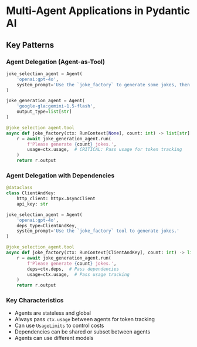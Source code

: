 # Multi-Agent Applications in Pydantic AI

## Key Patterns

### Agent Delegation (Agent-as-Tool)
```python
joke_selection_agent = Agent(
    'openai:gpt-4o',
    system_prompt='Use the `joke_factory` to generate some jokes, then choose the best.'
)

joke_generation_agent = Agent(
    'google-gla:gemini-1.5-flash', 
    output_type=list[str]
)

@joke_selection_agent.tool 
async def joke_factory(ctx: RunContext[None], count: int) -> list[str]:
    r = await joke_generation_agent.run(
        f'Please generate {count} jokes.',
        usage=ctx.usage,  # CRITICAL: Pass usage for token tracking
    )
    return r.output
```

### Agent Delegation with Dependencies
```python
@dataclass 
class ClientAndKey:
    http_client: httpx.AsyncClient
    api_key: str

joke_selection_agent = Agent(
    'openai:gpt-4o',
    deps_type=ClientAndKey,
    system_prompt='Use the `joke_factory` tool to generate jokes.'
)

@joke_selection_agent.tool 
async def joke_factory(ctx: RunContext[ClientAndKey], count: int) -> list[str]:
    r = await joke_generation_agent.run(
        f'Please generate {count} jokes.',
        deps=ctx.deps,  # Pass dependencies
        usage=ctx.usage,  # Pass usage tracking
    )
    return r.output
```

### Key Characteristics
- Agents are stateless and global
- Always pass `ctx.usage` between agents for token tracking
- Can use `UsageLimits` to control costs
- Dependencies can be shared or subset between agents
- Agents can use different models